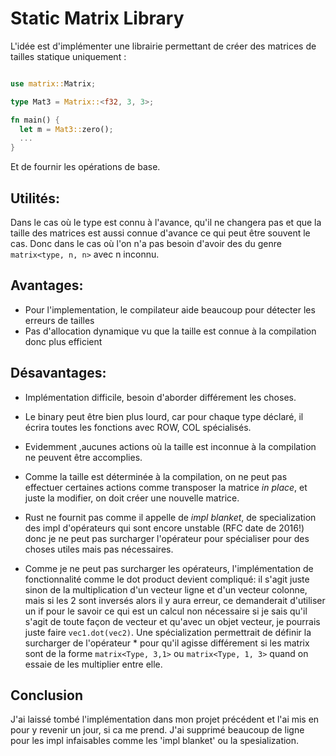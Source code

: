 # Static Matrix Library

L'idée est d'implémenter une librairie permettant de créer des matrices de tailles statique uniquement :
  
```rust

use matrix::Matrix;

type Mat3 = Matrix::<f32, 3, 3>;

fn main() {
  let m = Mat3::zero();
  ...
}
```

Et de fournir les opérations de base. 
 

## Utilités:
Dans le cas où le type est connu à l'avance, qu'il ne changera pas et que la taille des matrices est aussi connue d'avance ce qui peut être souvent le cas.
Donc dans le cas où l'on n'a pas besoin d'avoir des du genre `matrix<type, n, n>` avec n inconnu.
 
## Avantages:
- Pour l'implementation, le compilateur aide beaucoup pour détecter les erreurs de tailles
- Pas d'allocation dynamique vu que la taille est connue à la compilation donc plus efficient
 
    
## Désavantages:
- Implémentation difficile, besoin d'aborder différement les choses.
- Le binary peut être bien plus lourd, car pour chaque type déclaré, il écrira toutes les fonctions avec ROW, COL spécialisés.
- Evidemment ,aucunes actions où la taille est inconnue à la compilation ne peuvent être accomplies.
- Comme la taille est déterminée à la compilation, on ne peut pas effectuer certaines actions comme transposer la matrice *in place*, et juste la modifier, on doit créer une nouvelle matrice.

- Rust ne fournit pas comme il appelle de *impl blanket*, de specialization des impl d'opérateurs qui sont encore unstable (RFC date de 2016!)
donc je ne peut pas surcharger l'opérateur pour spécialiser pour des choses utiles mais pas nécessaires.

- Comme je ne peut pas surcharger les opérateurs, l'implémentation de fonctionnalité comme le dot product devient compliqué: il s'agit juste sinon de la multiplication d'un vecteur ligne et d'un vecteur colonne, mais si les 2 sont inversés alors il y aura erreur, ce demanderait d'utiliser un if pour le savoir
ce qui est un calcul non nécessaire si je sais qu'il s'agit de toute façon de vecteur et qu'avec un objet vecteur, je pourrais juste faire `vec1.dot(vec2)`.
Une spécialization permettrait de définir la surcharger de l'opérateur * pour qu'il agisse différement si les matrix sont de la forme `matrix<Type, 3,1>` ou `matrix<Type, 1, 3>` quand on essaie de les multiplier entre elle.



## Conclusion
J'ai laissé tombé l'implémentation dans mon projet précédent et l'ai mis en pour y revenir un jour, si ca me prend. J'ai supprimé beaucoup de ligne pour les impl infaisables comme les 'impl blanket' ou la spesialization.




 

